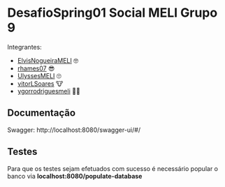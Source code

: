 # DesafioSpring01 Social MELI Grupo 9

Integrantes:

- [ElvisNogueiraMELI](https://github.com/ElvisNogueiraMELI) :nerd_face:	
- [rhames07](https://github.com/rhames07) :sunglasses:
- [UlyssesMELI](https://github.com/UlyssesMELI) :roll_eyes:	
- [vitorLSoares](https://github.com/vitorLSoares) :cow:
- [ygorrodriguesmeli](https://github.com/ygorrodriguesmeli) :man_technologist:	

## Documentação

Swagger: http://localhost:8080/swagger-ui/#/

## Testes

Para que os testes sejam efetuados com sucesso é necessário popular o banco via **localhost:8080/populate-database**

